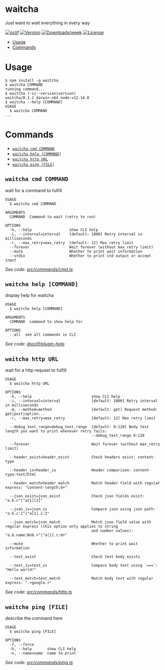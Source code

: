 waitcha
=======

Just want to wait everything in every way

[![oclif](https://img.shields.io/badge/cli-oclif-brightgreen.svg)](https://oclif.io)
[![Version](https://img.shields.io/npm/v/waitcha.svg)](https://npmjs.org/package/waitcha)
[![Downloads/week](https://img.shields.io/npm/dw/waitcha.svg)](https://npmjs.org/package/waitcha)
[![License](https://img.shields.io/npm/l/waitcha.svg)](https://github.com/mosteast/waitcha/blob/master/package.json)

<!-- toc -->
* [Usage](#usage)
* [Commands](#commands)
<!-- tocstop -->
# Usage
<!-- usage -->
```sh-session
$ npm install -g waitcha
$ waitcha COMMAND
running command...
$ waitcha (-v|--version|version)
waitcha/0.1.1 darwin-x64 node-v12.14.0
$ waitcha --help [COMMAND]
USAGE
  $ waitcha COMMAND
...
```
<!-- usagestop -->
# Commands
<!-- commands -->
* [`waitcha cmd COMMAND`](#waitcha-cmd-command)
* [`waitcha help [COMMAND]`](#waitcha-help-command)
* [`waitcha http URL`](#waitcha-http-url)
* [`waitcha ping [FILE]`](#waitcha-ping-file)

## `waitcha cmd COMMAND`

wait for a command to fulfill

```
USAGE
  $ waitcha cmd COMMAND

ARGUMENTS
  COMMAND  Command to wait (retry to run)

OPTIONS
  -h, --help                 show CLI help
  -i, --interval=interval    [default: 1000] Retry interval in milliseconds
  -r, --max_retry=max_retry  [default: 12] Max retry limit
  --forever                  Wait forever (without max_retry limit)
  --mute                     Whether to print wait information
  --stdio                    Whether to print std output or accept input
```

_See code: [src/commands/cmd.ts](https://github.com/mosteast/waitcha/blob/v0.1.1/src/commands/cmd.ts)_

## `waitcha help [COMMAND]`

display help for waitcha

```
USAGE
  $ waitcha help [COMMAND]

ARGUMENTS
  COMMAND  command to show help for

OPTIONS
  --all  see all commands in CLI
```

_See code: [@oclif/plugin-help](https://github.com/oclif/plugin-help/blob/v2.2.3/src/commands/help.ts)_

## `waitcha http URL`

wait for a http request to fulfill

```
USAGE
  $ waitcha http URL

OPTIONS
  -h, --help                           show CLI help
  -i, --interval=interval              [default: 1000] Retry interval in milliseconds
  -m, --method=method                  [default: get] Request method: get|post|option...
  -r, --max_retry=max_retry            [default: 12] Max retry limit

  --debug_text_range=debug_text_range  [default: 0:120] Body text length you want to print whenever retry fails:
                                       --debug_text_range 0:120

  --forever                            Wait forever (without max_retry limit)

  --header_exist=header_exist          Check headers exist: content-type

  --header_is=header_is                Header comparison: content-type:text/html

  --header_match=header_match          Match header field with regular express: "content-length:d+"

  --json_exist=json_exist              Check json fields exist: "a.b.c"|"a[1][2]"

  --json_is=json_is                    Compare json using json path: "a.b.c:1"|"a[1].c:2"

  --json_match=json_match              Match json field value with regular express (this option only applies to string
                                       and number values): "a.b.name:Bob.+"|"a[1].c:d+"

  --mute                               Whether to print wait information

  --text_exist                         Check text body exists

  --text_is=text_is                    Compare body text using `===`: "Hello world!"

  --text_match=text_match              Match body text with regular express: ".+google.+"
```

_See code: [src/commands/http.ts](https://github.com/mosteast/waitcha/blob/v0.1.1/src/commands/http.ts)_

## `waitcha ping [FILE]`

describe the command here

```
USAGE
  $ waitcha ping [FILE]

OPTIONS
  -f, --force
  -h, --help       show CLI help
  -n, --name=name  name to print
```

_See code: [src/commands/ping.ts](https://github.com/mosteast/waitcha/blob/v0.1.1/src/commands/ping.ts)_
<!-- commandsstop -->
